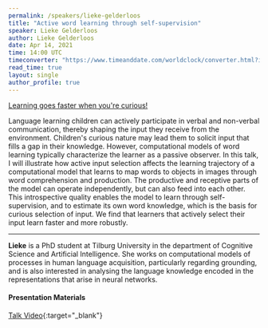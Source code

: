 ```yaml
---
permalink: /speakers/lieke-gelderloos
title: "Active word learning through self-supervision"
speaker: Lieke Gelderloos
author: Lieke Gelderloos
date: Apr 14, 2021
time: 14:00 UTC
timeconverter: "https://www.timeanddate.com/worldclock/converter.html?iso=20210414T140000&p1=1440&p2=224&p3=179&p4=136&p5=676&p6=33&p7=152"
read_time: true
layout: single
author_profile: true
---
```


<a href="https://lolmythesis.com/" class="one-line">Learning goes faster when you're curious!</a>

Language learning children can actively participate in verbal and non-verbal communication, thereby shaping the input they receive from the environment. Children's curious nature may lead them to solicit input that fills a gap in their knowledge. However, computational models of word learning typically characterize the learner as a passive observer. In this talk, I will illustrate how active input selection affects the learning trajectory of a computational model that learns to map words to objects in images through word comprehension and production. The productive and receptive parts of the model can operate independently, but can also feed into each other. This introspective quality enables the model to learn through self-supervision, and to estimate its own word knowledge, which is the basis for curious selection of input. We find that learners that actively select their input learn faster and more robustly.

<hr>

**Lieke** is a PhD student at Tilburg University in the department of Cognitive Science and Artificial Intelligence. She works on computational models of processes in human language acquisition, particularly regarding grounding, and is also interested in analysing the language knowledge encoded in the  representations that arise in neural networks.

#### Presentation Materials
<i class="fas fa-fw fa-video"></i> [Talk Video](https://www.youtube.com/watch?v=wUHpVKVm6sA&list=PL0zsOCvKa2iEqmPV6WGhjuP-tsrUy102C&index=19){:target="_blank"}
